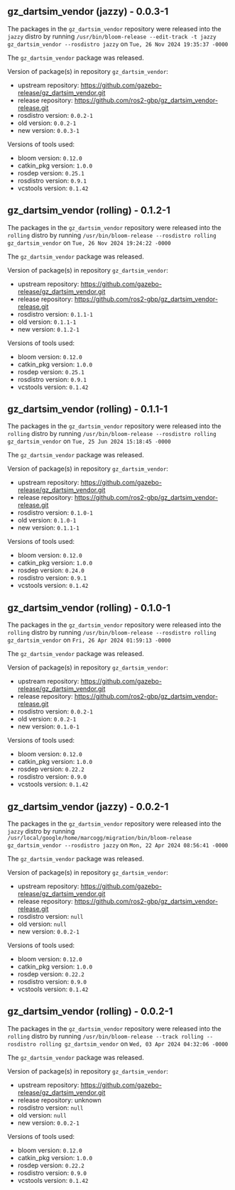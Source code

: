 ## gz_dartsim_vendor (jazzy) - 0.0.3-1

The packages in the `gz_dartsim_vendor` repository were released into the `jazzy` distro by running `/usr/bin/bloom-release --edit-track -t jazzy gz_dartsim_vendor --rosdistro jazzy` on `Tue, 26 Nov 2024 19:35:37 -0000`

The `gz_dartsim_vendor` package was released.

Version of package(s) in repository `gz_dartsim_vendor`:

- upstream repository: https://github.com/gazebo-release/gz_dartsim_vendor.git
- release repository: https://github.com/ros2-gbp/gz_dartsim_vendor-release.git
- rosdistro version: `0.0.2-1`
- old version: `0.0.2-1`
- new version: `0.0.3-1`

Versions of tools used:

- bloom version: `0.12.0`
- catkin_pkg version: `1.0.0`
- rosdep version: `0.25.1`
- rosdistro version: `0.9.1`
- vcstools version: `0.1.42`


## gz_dartsim_vendor (rolling) - 0.1.2-1

The packages in the `gz_dartsim_vendor` repository were released into the `rolling` distro by running `/usr/bin/bloom-release --rosdistro rolling gz_dartsim_vendor` on `Tue, 26 Nov 2024 19:24:22 -0000`

The `gz_dartsim_vendor` package was released.

Version of package(s) in repository `gz_dartsim_vendor`:

- upstream repository: https://github.com/gazebo-release/gz_dartsim_vendor.git
- release repository: https://github.com/ros2-gbp/gz_dartsim_vendor-release.git
- rosdistro version: `0.1.1-1`
- old version: `0.1.1-1`
- new version: `0.1.2-1`

Versions of tools used:

- bloom version: `0.12.0`
- catkin_pkg version: `1.0.0`
- rosdep version: `0.25.1`
- rosdistro version: `0.9.1`
- vcstools version: `0.1.42`


## gz_dartsim_vendor (rolling) - 0.1.1-1

The packages in the `gz_dartsim_vendor` repository were released into the `rolling` distro by running `/usr/bin/bloom-release --rosdistro rolling gz_dartsim_vendor` on `Tue, 25 Jun 2024 15:18:45 -0000`

The `gz_dartsim_vendor` package was released.

Version of package(s) in repository `gz_dartsim_vendor`:

- upstream repository: https://github.com/gazebo-release/gz_dartsim_vendor.git
- release repository: https://github.com/ros2-gbp/gz_dartsim_vendor-release.git
- rosdistro version: `0.1.0-1`
- old version: `0.1.0-1`
- new version: `0.1.1-1`

Versions of tools used:

- bloom version: `0.12.0`
- catkin_pkg version: `1.0.0`
- rosdep version: `0.24.0`
- rosdistro version: `0.9.1`
- vcstools version: `0.1.42`


## gz_dartsim_vendor (rolling) - 0.1.0-1

The packages in the `gz_dartsim_vendor` repository were released into the `rolling` distro by running `/usr/bin/bloom-release --rosdistro rolling gz_dartsim_vendor` on `Fri, 26 Apr 2024 01:59:13 -0000`

The `gz_dartsim_vendor` package was released.

Version of package(s) in repository `gz_dartsim_vendor`:

- upstream repository: https://github.com/gazebo-release/gz_dartsim_vendor.git
- release repository: https://github.com/ros2-gbp/gz_dartsim_vendor-release.git
- rosdistro version: `0.0.2-1`
- old version: `0.0.2-1`
- new version: `0.1.0-1`

Versions of tools used:

- bloom version: `0.12.0`
- catkin_pkg version: `1.0.0`
- rosdep version: `0.22.2`
- rosdistro version: `0.9.0`
- vcstools version: `0.1.42`


## gz_dartsim_vendor (jazzy) - 0.0.2-1

The packages in the `gz_dartsim_vendor` repository were released into the `jazzy` distro by running `/usr/local/google/home/marcogg/migration/bin/bloom-release gz_dartsim_vendor --rosdistro jazzy` on `Mon, 22 Apr 2024 08:56:41 -0000`

The `gz_dartsim_vendor` package was released.

Version of package(s) in repository `gz_dartsim_vendor`:

- upstream repository: https://github.com/gazebo-release/gz_dartsim_vendor.git
- release repository: https://github.com/ros2-gbp/gz_dartsim_vendor-release.git
- rosdistro version: `null`
- old version: `null`
- new version: `0.0.2-1`

Versions of tools used:

- bloom version: `0.12.0`
- catkin_pkg version: `1.0.0`
- rosdep version: `0.22.2`
- rosdistro version: `0.9.0`
- vcstools version: `0.1.42`


## gz_dartsim_vendor (rolling) - 0.0.2-1

The packages in the `gz_dartsim_vendor` repository were released into the `rolling` distro by running `/usr/bin/bloom-release --track rolling --rosdistro rolling gz_dartsim_vendor` on `Wed, 03 Apr 2024 04:32:06 -0000`

The `gz_dartsim_vendor` package was released.

Version of package(s) in repository `gz_dartsim_vendor`:

- upstream repository: https://github.com/gazebo-release/gz_dartsim_vendor.git
- release repository: unknown
- rosdistro version: `null`
- old version: `null`
- new version: `0.0.2-1`

Versions of tools used:

- bloom version: `0.12.0`
- catkin_pkg version: `1.0.0`
- rosdep version: `0.22.2`
- rosdistro version: `0.9.0`
- vcstools version: `0.1.42`


